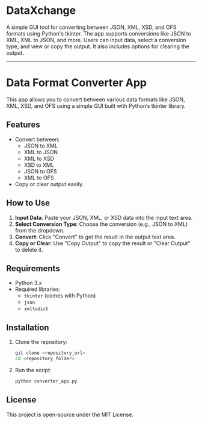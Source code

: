 # DataXchange
A simple GUI tool for converting between JSON, XML, XSD, and OFS formats using Python's tkinter. The app supports conversions like JSON to XML, XML to JSON, and more. Users can input data, select a conversion type, and view or copy the output. It also includes options for clearing the output.

---

# Data Format Converter App

This app allows you to convert between various data formats like JSON, XML, XSD, and OFS using a simple GUI built with Python’s tkinter library.

## Features
- Convert between:
  - JSON to XML
  - XML to JSON
  - XML to XSD
  - XSD to XML
  - JSON to OFS
  - XML to OFS
- Copy or clear output easily.

## How to Use
1. **Input Data**: Paste your JSON, XML, or XSD data into the input text area.
2. **Select Conversion Type**: Choose the conversion (e.g., JSON to XML) from the dropdown.
3. **Convert**: Click "Convert" to get the result in the output text area.
4. **Copy or Clear**: Use "Copy Output" to copy the result or "Clear Output" to delete it.

## Requirements
- Python 3.x
- Required libraries:
  - `tkinter` (comes with Python)
  - `json`
  - `xmltodict`

## Installation

1. Clone the repository:
   ```bash
   git clone <repository_url>
   cd <repository_folder>
   ```

2. Run the script:
   ```bash
   python converter_app.py
   ```

## License

This project is open-source under the MIT License.

